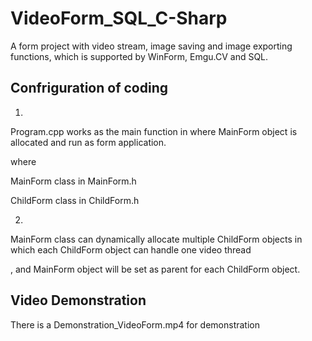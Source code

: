 # VideoForm_SQL_C-Sharp

A form project with video stream, image saving and image exporting functions, which is supported by WinForm, Emgu.CV and SQL.

## Confriguration of coding

1.
Program.cpp works as the main function in where MainForm object is allocated and run as form application.

where

MainForm class in MainForm.h

ChildForm class in ChildForm.h

2.
MainForm class can dynamically allocate multiple ChildForm objects in which each ChildForm object can handle one video thread

, and MainForm object will be set as parent for each ChildForm object.

## Video Demonstration

There is a Demonstration_VideoForm.mp4 for demonstration
